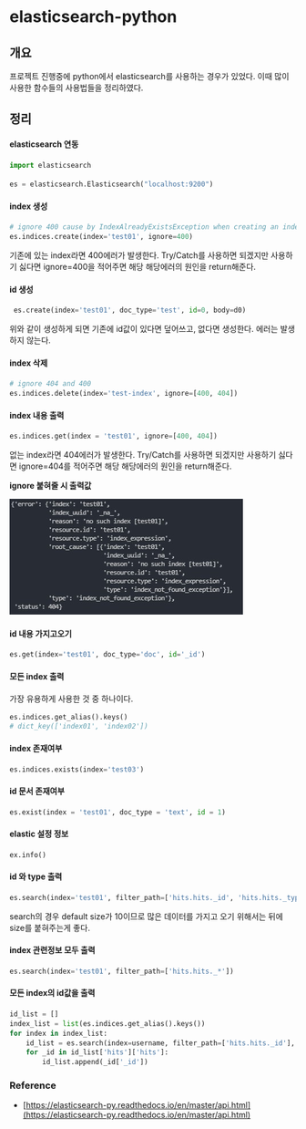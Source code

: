 # elasticsearch-python

## 개요

프로젝트 진행중에 python에서 elasticsearch를 사용하는 경우가 있었다. 이때 많이 사용한 함수들의 사용법들을 정리하였다.

## 정리

#### elasticsearch 연동

```python
import elasticsearch

es = elasticsearch.Elasticsearch("localhost:9200")
```

#### index 생성

```python
# ignore 400 cause by IndexAlreadyExistsException when creating an index
es.indices.create(index='test01', ignore=400)
```

기존에 있는 index라면 400에러가 발생한다. Try/Catch를 사용하면 되겠지만 사용하기 싫다면 ignore=400을 적어주면 해당 해당에러의 원인을 return해준다.

#### id 생성

```python
 es.create(index='test01', doc_type='test', id=0, body=d0)
```

위와 같이 생성하게 되면 기존에 id값이 있다면 덮어쓰고, 없다면 생성한다. 에러는 발생하지 않는다.

#### index 삭제

```python
# ignore 404 and 400
es.indices.delete(index='test-index', ignore=[400, 404])
```

#### index 내용 출력

```python
es.indices.get(index = 'test01', ignore=[400, 404])
```

없는 index라면 404에러가 발생한다. Try/Catch를 사용하면 되겠지만 사용하기 싫다면 ignore=404를 적어주면 해당 해당에러의 원인을 return해준다.

**ignore 붙혀줄 시 출력값**

<img src="./img/ignore.jpg"/>

#### id 내용 가지고오기

```python
es.get(index='test01', doc_type='doc', id='_id')
```

#### 모든 index 출력

가장 유용하게 사용한 것 중 하나이다.

```python
es.indices.get_alias().keys()
# dict_key(['index01', 'index02'])
```

#### index 존재여부

```python
es.indices.exists(index='test03')
```

#### id 문서 존재여부

```python
es.exist(index = 'test01', doc_type = 'text', id = 1)
```

#### elastic 설정 정보

```python
ex.info()
```

#### id 와 type 출력

```python
es.search(index='test01', filter_path=['hits.hits._id', 'hits.hits._type'], size=1000)
```

search의 경우 default size가 10이므로 많은 데이터를 가지고 오기 위해서는 뒤에 size를 붙혀주는게 좋다.

#### index 관련정보 모두 출력

```python
es.search(index='test01', filter_path=['hits.hits._*'])
```

#### 모든 index의 id값을 출력

```python
id_list = []
index_list = list(es.indices.get_alias().keys())
for index in index_list:
    id_list = es.search(index=username, filter_path=['hits.hits._id'], size = 1000)
    for _id in id_list['hits']['hits']:
        id_list.append(_id['_id'])
```



### Reference

* [https://elasticsearch-py.readthedocs.io/en/master/api.html](https://elasticsearch-py.readthedocs.io/en/master/api.html)
